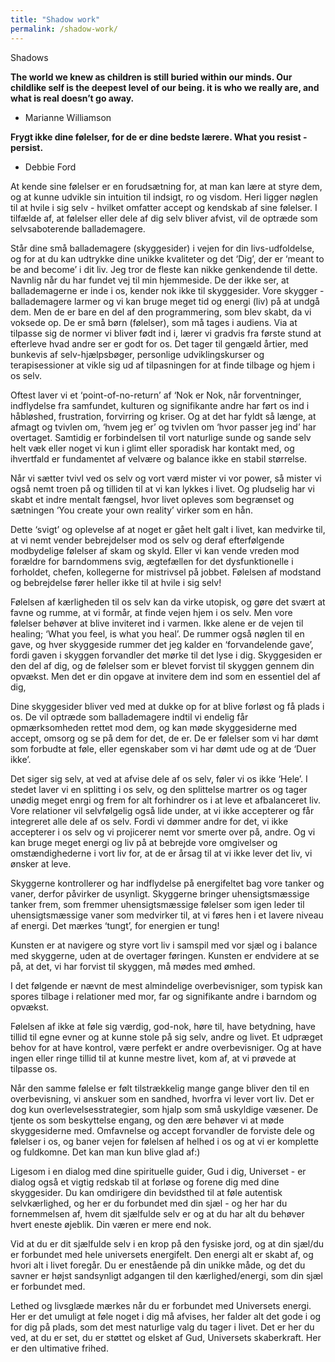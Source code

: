 ```yaml
---
title: "Shadow work"
permalink: /shadow-work/
---
```



Shadows


**The world we knew as children is still buried within our minds. Our childlike self is the deepest level of our being. it is who we really are, and what is real doesn’t go away.**
- Marianne Williamson 

**Frygt ikke dine følelser, for de er dine bedste lærere. What you resist - persist.**
- Debbie Ford

At kende sine følelser er en forudsætning for, at man kan lære at styre dem, og at kunne udvikle sin intuition til indsigt, ro og visdom. Heri ligger nøglen til at hvile i sig selv - hvilket omfatter accept og kendskab af sine følelser. 
I tilfælde af, at følelser eller dele af dig selv bliver afvist, vil de optræde som selvsaboterende ballademagere.

Står dine små ballademagere (skyggesider) i vejen for din livs-udfoldelse, og for at du kan udtrykke dine unikke kvaliteter og det ‘Dig’, der er ‘meant to be and become’ i dit liv.
Jeg tror de fleste kan nikke genkendende til dette. Navnlig når du har fundet vej til min hjemmeside. De der ikke ser, at ballademagerne er inde i os, kender nok ikke til skyggesider.  Vore skygger - ballademagere larmer og vi kan bruge meget tid og energi (liv) på at undgå dem. Men de er bare en del af den programmering, som blev skabt, da vi voksede op. De er små børn (følelser), som må tages i audiens.
Via at tilpasse sig de normer vi bliver født ind i, lærer vi gradvis fra første stund at efterleve hvad andre ser er godt for os. Det tager til gengæld årtier, med bunkevis af selv-hjælpsbøger, personlige udviklingskurser og terapisessioner at vikle sig ud af tilpasningen for at finde tilbage og hjem i os selv. 

Oftest laver vi et ‘point-of-no-return’ af ‘Nok er Nok, når forventninger, indflydelse fra samfundet, kulturen og signifikante andre har ført os ind i håbløshed, frustration, forvirring og kriser. Og at det har fyldt så længe, at afmagt og tvivlen om, ‘hvem jeg er’ og tvivlen om ‘hvor passer jeg ind’ har overtaget. Samtidig er forbindelsen til vort naturlige sunde og sande selv helt væk eller noget vi kun i glimt eller sporadisk har kontakt med, og ihvertfald er fundamentet af velvære og balance ikke en stabil størrelse.

Når vi sætter tvivl ved os selv og vort værd mister vi vor power, så mister vi også nemt troen på og tilliden til at vi kan lykkes i livet. Og pludselig har vi skabt et indre mentalt fængsel, hvor livet opleves som begrænset og sætningen ‘You create your own reality’ virker som en hån. 

Dette ‘svigt’ og oplevelse af at noget er gået helt galt i livet, kan medvirke til, at vi nemt vender bebrejdelser mod os selv og deraf efterfølgende modbydelige følelser af skam og skyld. Eller vi kan vende vreden mod forældre for barndommens svig, ægtefællen for det dysfunktionelle i forholdet, chefen, kollegerne for mistrivsel på jobbet. Følelsen af modstand og bebrejdelse fører heller ikke til at hvile i sig selv!

Følelsen af kærligheden til os selv kan da virke utopisk, og gøre det svært at favne og rumme, at vi formår, at finde vejen hjem i os selv.  Men vore følelser behøver at blive inviteret ind i varmen. Ikke alene er de vejen til healing; ‘What you feel, is what you heal’. De rummer også nøglen til en gave, og hver skyggeside rummer det jeg kalder en ‘forvandelende gave’, fordi gaven i skyggen forvandler det mørke til det lyse i dig. Skyggesiden er den del af dig, og de følelser som er blevet forvist til skyggen gennem din opvækst. Men det er din opgave at invitere dem ind som en essentiel del af dig,

Dine skyggesider bliver ved med at dukke op for at blive forløst og få plads i os. De vil optræde som ballademagere indtil vi endelig får opmærksomheden rettet mod dem, og kan møde skyggesiderne med accept, omsorg og se på dem for det, de er.  De er følelser som vi har dømt som forbudte at føle, eller egenskaber som vi har dømt ude og at de ‘Duer ikke’.

Det siger sig selv, at ved at afvise dele af os selv, føler vi os ikke ‘Hele’. I stedet laver vi en splitting i os selv, og den splittelse martrer os og tager unødig meget enrgi og frem for alt forhindrer os i at leve et afbalanceret liv.  Vore relationer vil selvfølgelig også lide under, at vi ikke accepterer og får integreret alle dele af os selv. Fordi vi dømmer andre for det, vi ikke accepterer i os selv og vi projicerer nemt vor smerte over på, andre. Og vi kan bruge meget energi og liv på at bebrejde vore omgivelser og omstændighederne i vort liv for, at de er årsag til at vi ikke lever det liv, vi ønsker at leve.

Skyggerne kontrollerer og har indflydelse på energifeltet bag vore tanker og vaner, derfor påvirker de usynligt. Skyggerne bringer uhensigtsmæssige tanker frem, som fremmer uhensigtsmæssige følelser som igen leder til uhensigtsmæssige vaner som medvirker til, at vi føres hen i et lavere niveau af energi. Det mærkes ‘tungt’, for energien er tung!

Kunsten er at navigere og styre vort liv i samspil med vor sjæl og i balance med skyggerne, uden at de overtager føringen. Kunsten er endvidere at se på, at det, vi har forvist til skyggen, må mødes med ømhed. 

I det følgende er nævnt de mest almindelige overbevisniger, som typisk kan spores tilbage i relationer med mor, far og signifikante andre i barndom og opvækst.

Følelsen af ikke at føle sig værdig, god-nok, høre til, have betydning, have tillid til egne evner og at kunne stole på sig selv, andre og livet. Et udpræget behov for at have kontrol, være perfekt er andre overbevisniger. Og at have ingen eller ringe tillid til at kunne mestre livet, kom af, at vi prøvede at tilpasse os. 

Når den samme følelse er følt tilstrækkelig mange gange bliver den til en overbevisning, vi anskuer som en sandhed, hvorfra vi lever vort liv. Det er dog kun overlevelsesstrategier, som hjalp som små uskyldige væsener. De tjente os som beskyttelse engang, og den ære behøver vi at møde skyggesiderne med. 
Omfavnelse og accept forvandler de forviste dele og følelser i os, og baner vejen for følelsen af helhed i os og at vi er komplette og fuldkomne. Det kan man kun blive glad af:)

Ligesom i en dialog med dine spirituelle guider, Gud i dig, Universet - er dialog også et vigtig redskab til at forløse og forene dig med dine skyggesider.
Du kan omdirigere din bevidsthed til at føle autentisk selvkærlighed, og her er du forbundet med din sjæl - og her har du fornemmelsen af, hvem dit sjælfulde selv er og at du har alt du behøver hvert eneste øjeblik. Din væren er mere end nok.

Vid at du er dit sjælfulde selv i en krop på den fysiske jord, og at din sjæl/du er forbundet med hele universets energifelt. Den energi alt er skabt af, og hvori alt i livet foregår. Du er enestående på din unikke måde, og det du savner er højst sandsynligt adgangen til den kærlighed/energi, som din sjæl er forbundet med. 

Lethed og livsglæde mærkes når du er forbundet med Universets energi. Her er det umuligt at føle noget i dig må afvises, her falder alt det gode i og for dig på plads, som det mest naturlige valg du tager i livet. 
Det er her du ved, at du er set, du er støttet og elsket af Gud, Universets skaberkraft. Her er den ultimative frihed.

